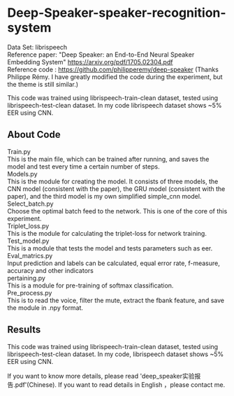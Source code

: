 # Deep-Speaker-speaker-recognition-system

Data Set: librispeech  
Reference paper: "Deep Speaker: an End-to-End Neural Speaker Embedding System" https://arxiv.org/pdf/1705.02304.pdf  
Reference code : https://github.com/philipperemy/deep-speaker (Thanks Philippe Rémy. I have greatly modified the code during the experiment, but the theme is still similar.)  
  
This code was trained using librispeech-train-clean dataset, tested using librispeech-test-clean dataset. In my code librispeech dataset shows ~5% EER using CNN.   
  
## About Code
Train.py  
This is the main file, which can be trained after running, and saves the model and test every time a certain number of steps.  
Models.py  
This is the module for creating the model. It consists of three models, the CNN model (consistent with the paper), the GRU model (consistent with the paper), and the third model is my own simplified simple_cnn model.  
Select_batch.py  
Choose the optimal batch feed to the network. This is one of the core of this experiment.   
Triplet_loss.py  
This is the module for calculating the triplet-loss for network training.  
Test_model.py  
This is a module that tests the model and tests parameters such as eer.   
Eval_matrics.py  
Input prediction and labels can be calculated, equal error rate, f-measure, accuracy and other indicators  
pertaining.py  
This is a module for pre-training of softmax classification.  
Pre_process.py  
This is to read the voice, filter the mute, extract the fbank feature, and save the module in .npy format.  
  
## Results  
This code was trained using librispeech-train-clean dataset, tested using librispeech-test-clean dataset. In my code, librispeech dataset shows ~5% EER using CNN.   
  
If you want to know more details, please read 'deep_speaker实验报告.pdf'(Chinese). If you want to read details in English ，please contact me.  
